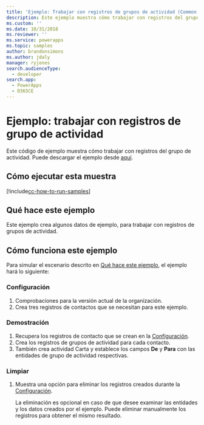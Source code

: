 ```yaml
---
title: 'Ejemplo: Trabajar con registros de grupos de actividad (Common Data Service) | Microsoft Docs'
description: Este ejemplo muestra cómo trabajar con registros del grupo de actividad.
ms.custom: ''
ms.date: 10/31/2018
ms.reviewer: ''
ms.service: powerapps
ms.topic: samples
author: brandonsimons
ms.author: jdaly
manager: ryjones
search.audienceType:
  - developer
search.app:
  - PowerApps
  - D365CE
---
```

# <a name="sample-work-with-activity-party-records"></a>Ejemplo: trabajar con registros de grupo de actividad

<!-- https://docs.microsoft.com/dynamics365/customer-engagement/developer/sample-work-activity-party-records -->

Este código de ejemplo muestra cómo trabajar con registros del grupo de actividad. Puede descargar el ejemplo desde [aquí](https://github.com/Microsoft/PowerApps-Samples/tree/master/cds/orgsvc/C%23/ActivityPartyRecords).

## <a name="how-to-run-this-sample"></a>Cómo ejecutar esta muestra

[!include[cc-how-to-run-samples](../../includes/cc-how-to-run-samples.md)]

## <a name="what-this-sample-does"></a>Qué hace este ejemplo

Este ejemplo crea algunos datos de ejemplo, para trabajar con registros de grupos de actividad. 

## <a name="how-this-sample-works"></a>Cómo funciona este ejemplo

Para simular el escenario descrito en [Qué hace este ejemplo](#what-this-sample-does), el ejemplo hará lo siguiente:

### <a name="setup"></a>Configuración

1. Comprobaciones para la versión actual de la organización.
1. Crea tres registros de contactos que se necesitan para este ejemplo.


### <a name="demonstrate"></a>Demostración

1. Recupera los registros de contacto que se crean en la [Configuración](#setup). 
2. Crea los registros de grupos de actividad para cada contacto.
3. También crea actividad Carta y establece los campos **De** y **Para** con las entidades de grupo de actividad respectivas.

### <a name="clean-up"></a>Limpiar

1. Muestra una opción para eliminar los registros creados durante la [Configuración](#setup).

    La eliminación es opcional en caso de que desee examinar las entidades y los datos creados por el ejemplo. Puede eliminar manualmente los registros para obtener el mismo resultado.

